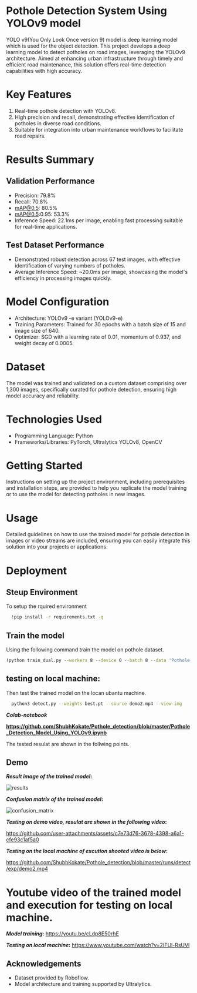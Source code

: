 
# Pothole Detection System Using YOLOv9 model

YOLO v9(You Only Look Once version 9) model is deep learning model which is used for the object detection. This project develops a deep learning model to detect potholes on road images, leveraging the YOLOv9 architecture. Aimed at enhancing urban infrastructure through timely and efficient road maintenance, this solution offers real-time detection capabilities with high accuracy.

# Key Features
   1. Real-time pothole detection with YOLOv8.
   2. High precision and recall, demonstrating effective identification of potholes in diverse road conditions.
 3.   Suitable for integration into urban maintenance workflows to facilitate road repairs.


# Results Summary
## Validation Performance


*    Precision: 79.8%
  *  Recall: 70.8%
   * mAP@0.5: 80.5%
  *  mAP@0.5:0.95: 53.3%
   * Inference Speed: 22.1ms per image, enabling fast processing suitable for real-time applications.

 ## Test Dataset Performance

  *  Demonstrated robust detection across 67 test images, with effective identification of varying numbers of potholes.
  *  Average Inference Speed: ~20.0ms per image, showcasing the model's efficiency in processing images quickly.
# Model Configuration

   * Architecture: YOLOv9 -e variant (YOLOv9-e)
   * Training Parameters: Trained for 30 epochs with a batch size of 15 and image size of 640.
  *  Optimizer: SGD with a learning rate of 0.01, momentum of 0.937, and weight decay of 0.0005.

# Dataset
The model was trained and validated on a custom dataset comprising over 1,300 images, specifically curated for pothole detection, ensuring high model accuracy and reliability.

# Technologies Used

  *  Programming Language: Python
   * Frameworks/Libraries: PyTorch, Ultralytics YOLOv8, OpenCV

# Getting Started
Instructions on setting up the project environment, including prerequisites and installation steps, are provided to help you replicate the model training or to use the model for detecting potholes in new images.
# Usage
Detailed guidelines on how to use the trained model for pothole detection in images or video streams are included, ensuring you can easily integrate this solution into your projects or applications.



# Deployment
 ## Steup Environment
To setup the rquired environment

```bash
  !pip install -r requirements.txt -q
```

  ## Train the model
  Using the following command train the model on pothole dataset.
  ```bash
  !python train_dual.py --workers 8 --device 0 --batch 8 --data 'Pothole-1/data.yaml' --img 640 --cfg models/detect/yolov9-e.yaml --weights '{HOME}/weights/yolov9-e.pt' --name yolov9-e-finetuning --hyp hyp.scratch-high.yaml --min-items 0 --epochs 30 --close-mosaic 15
```
## testing on local machine:
Then test the trained model on the locan ubantu machine.
```bash
  python3 detect.py --weights best.pt --source demo2.mp4 --view-img

```
**_Colab-notebook_**

**https://github.com/ShubhKokate/Pothole_detection/blob/master/Pothole_Detection_Model_Using_YOLOv9.ipynb**


The tested resulat are shown in the follwing points.


## Demo
**_Result image of the trained model_:**

![results](https://github.com/user-attachments/assets/81c3933d-eb61-4c17-b525-4d9553bdfdf0)

**_Confusion matrix of the trained model_:**

![confusion_matrix](https://github.com/user-attachments/assets/2c0b8886-7fa6-48f7-9bee-eceecd55d03a)

**_Testing on demo video, resulat are shown in the following video_:**

https://github.com/user-attachments/assets/c7e73d76-3678-4398-a6a1-cfe93c1af5a0


**_Testing on the local machine of excution shooted video is below_:**

https://github.com/ShubhKokate/Pothole_detection/blob/master/runs/detect/exp/demo2.mp4

# Youtube video of the trained model and execution for testing on local machine.

**_Model training_:** https://youtu.be/cLdp8E50rhE

**_Testing on local machine_:** https://www.youtube.com/watch?v=2IFUl-RsUVI



## Acknowledgements

 
   * Dataset provided by Roboflow.
   * Model architecture and training supported by Ultralytics.

